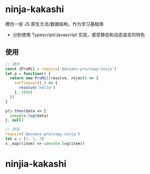 # ninja-kakashi
模仿一些 JS 原生方法/数据结构，作为学习基础用

- 分别使用 Typescript/Javascript 实现，感受静态和动态语言的特色


## 使用
```js
// 模块
const {ProMi} = require('@oceans-pro/copy-ninja')
let p = function() {
  return new ProMi((resolve, reject) => {
    setTimeout((_) => {
      resolve('hello')
    }, 1000)
  })
}

p().then(data => {
  console.log(data)
}, null)

```

```js
// 原型
require('@oceans-pro/copy-ninja')
let x = [1, 2, 3]
x._map((item) => console.log(item))
```

# ninjia-kakashi
